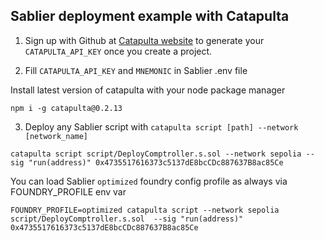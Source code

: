 ## Sablier deployment example with Catapulta

1. Sign up with Github at [Catapulta website](https://catapulta.sh) to generate your `CATAPULTA_API_KEY` once you create
   a project.

2. Fill `CATAPULTA_API_KEY` and `MNEMONIC` in Sablier .env file

Install latest version of catapulta with your node package manager

```
npm i -g catapulta@0.2.13
```

3. Deploy any Sablier script with `catapulta script [path] --network [network_name]`

```
catapulta script script/DeployComptroller.s.sol --network sepolia --sig "run(address)" 0x4735517616373c5137dE8bcCDc887637B8ac85Ce
```

You can load Sablier `optimized` foundry config profile as always via FOUNDRY_PROFILE env var

```
FOUNDRY_PROFILE=optimized catapulta script --network sepolia script/DeployComptroller.s.sol  --sig "run(address)" 0x4735517616373c5137dE8bcCDc887637B8ac85Ce
```
